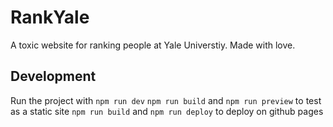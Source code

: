 # RankYale

A toxic website for ranking people at Yale Universtiy. Made with love.

## Development

Run the project with `npm run dev`
`npm run build` and `npm run preview` to test as a static site
`npm run build` and `npm run deploy` to deploy on github pages
